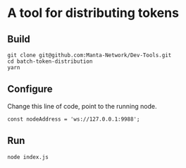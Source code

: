 # A tool for distributing tokens

## Build
```shell
git clone git@github.com:Manta-Network/Dev-Tools.git
cd batch-token-distribution
yarn
```

## Configure
Change this line of code, point to the running node.
```
const nodeAddress = 'ws://127.0.0.1:9988';
```

## Run
```shell
node index.js
```